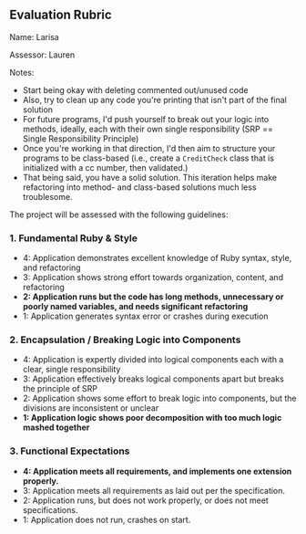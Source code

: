 ## Evaluation Rubric

Name: Larisa

Assessor: Lauren

Notes:

* Start being okay with deleting commented out/unused code
* Also, try to clean up any code you're printing that isn't part of the final solution
* For future programs, I'd push yourself to break out your logic into methods, ideally, each with their own single responsibility (SRP == Single Responsibility Principle)
* Once you're working in that direction, I'd then aim to structure your programs to be class-based (i.e., create a `CreditCheck` class that is initialized with a cc number, then validated.)
* That being said, you have a solid solution. This iteration helps make refactoring into method- and class-based solutions much less troublesome.

The project will be assessed with the following guidelines:

### 1. Fundamental Ruby & Style

* 4:  Application demonstrates excellent knowledge of Ruby syntax, style, and refactoring
* 3:  Application shows strong effort towards organization, content, and refactoring
* **2:  Application runs but the code has long methods, unnecessary or poorly named variables, and needs significant refactoring**
* 1:  Application generates syntax error or crashes during execution

### 2. Encapsulation / Breaking Logic into Components

* 4: Application is expertly divided into logical components each with a clear, single responsibility
* 3: Application effectively breaks logical components apart but breaks the principle of SRP
* 2: Application shows some effort to break logic into components, but the divisions are inconsistent or unclear
* **1: Application logic shows poor decomposition with too much logic mashed together**

### 3. Functional Expectations

* **4: Application meets all requirements, and implements one extension properly.**
* 3: Application meets all requirements as laid out per the specification.
* 2: Application runs, but does not work properly, or does not meet specifications.
* 1: Application does not run, crashes on start.
